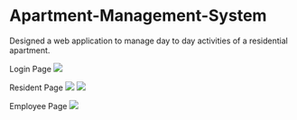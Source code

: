 # Apartment-Management-System
Designed a web application to manage day to day activities of a residential apartment.

Login Page
![](https://user-images.githubusercontent.com/35894429/43991674-b407f294-9d8f-11e8-8bc2-54b473d5dbd7.jpg)

Resident Page
![](https://user-images.githubusercontent.com/35894429/43991700-261991e4-9d90-11e8-99ab-182987cb87f9.jpg)
![](https://user-images.githubusercontent.com/35894429/43991686-de7fbf98-9d8f-11e8-94df-601ded5c104e.jpg)

Employee Page
![](https://user-images.githubusercontent.com/35894429/43991687-dfbde93e-9d8f-11e8-8cf6-ce1514d49239.jpg)
